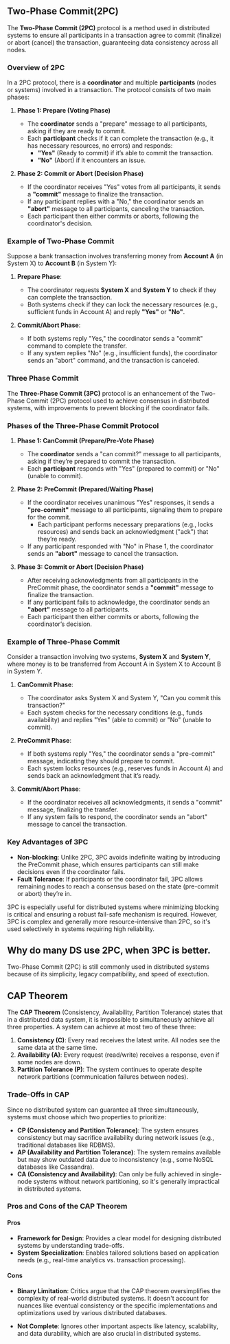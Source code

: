 ## Two-Phase Commit(2PC)

The **Two-Phase Commit (2PC)** protocol is a method used in distributed systems to ensure all participants in a transaction agree to commit (finalize) or abort (cancel) the transaction, guaranteeing data consistency across all nodes.

### Overview of 2PC

In a 2PC protocol, there is a **coordinator** and multiple **participants** (nodes or systems) involved in a transaction. The protocol consists of two main phases:

1. **Phase 1: Prepare (Voting Phase)**

   - The **coordinator** sends a "prepare" message to all participants, asking if they are ready to commit.
   - Each **participant** checks if it can complete the transaction (e.g., it has necessary resources, no errors) and responds:
     - **"Yes"** (Ready to commit) if it’s able to commit the transaction.
     - **"No"** (Abort) if it encounters an issue.

2. **Phase 2: Commit or Abort (Decision Phase)**
   - If the coordinator receives "Yes" votes from all participants, it sends a **"commit"** message to finalize the transaction.
   - If any participant replies with a "No," the coordinator sends an **"abort"** message to all participants, canceling the transaction.
   - Each participant then either commits or aborts, following the coordinator's decision.

### Example of Two-Phase Commit

Suppose a bank transaction involves transferring money from **Account A** (in System X) to **Account B** (in System Y):

1. **Prepare Phase**:

   - The coordinator requests **System X** and **System Y** to check if they can complete the transaction.
   - Both systems check if they can lock the necessary resources (e.g., sufficient funds in Account A) and reply **"Yes"** or **"No"**.

2. **Commit/Abort Phase**:
   - If both systems reply "Yes," the coordinator sends a "commit" command to complete the transfer.
   - If any system replies "No" (e.g., insufficient funds), the coordinator sends an "abort" command, and the transaction is canceled.

### Three Phase Commit

The **Three-Phase Commit (3PC)** protocol is an enhancement of the Two-Phase Commit (2PC) protocol used to achieve consensus in distributed systems, with improvements to prevent blocking if the coordinator fails.

### Phases of the Three-Phase Commit Protocol

1. **Phase 1: CanCommit (Prepare/Pre-Vote Phase)**

   - The **coordinator** sends a "can commit?" message to all participants, asking if they’re prepared to commit the transaction.
   - Each **participant** responds with "Yes" (prepared to commit) or "No" (unable to commit).

2. **Phase 2: PreCommit (Prepared/Waiting Phase)**

   - If the coordinator receives unanimous "Yes" responses, it sends a **"pre-commit"** message to all participants, signaling them to prepare for the commit.
     - Each participant performs necessary preparations (e.g., locks resources) and sends back an acknowledgment ("ack") that they’re ready.
   - If any participant responded with "No" in Phase 1, the coordinator sends an **"abort"** message to cancel the transaction.

3. **Phase 3: Commit or Abort (Decision Phase)**
   - After receiving acknowledgments from all participants in the PreCommit phase, the coordinator sends a **"commit"** message to finalize the transaction.
   - If any participant fails to acknowledge, the coordinator sends an **"abort"** message to all participants.
   - Each participant then either commits or aborts, following the coordinator’s decision.

### Example of Three-Phase Commit

Consider a transaction involving two systems, **System X** and **System Y**, where money is to be transferred from Account A in System X to Account B in System Y.

1. **CanCommit Phase**:

   - The coordinator asks System X and System Y, "Can you commit this transaction?"
   - Each system checks for the necessary conditions (e.g., funds availability) and replies "Yes" (able to commit) or "No" (unable to commit).

2. **PreCommit Phase**:

   - If both systems reply "Yes," the coordinator sends a "pre-commit" message, indicating they should prepare to commit.
   - Each system locks resources (e.g., reserves funds in Account A) and sends back an acknowledgment that it’s ready.

3. **Commit/Abort Phase**:
   - If the coordinator receives all acknowledgments, it sends a "commit" message, finalizing the transfer.
   - If any system fails to respond, the coordinator sends an "abort" message to cancel the transaction.

### Key Advantages of 3PC

- **Non-blocking**: Unlike 2PC, 3PC avoids indefinite waiting by introducing the PreCommit phase, which ensures participants can still make decisions even if the coordinator fails.
- **Fault Tolerance**: If participants or the coordinator fail, 3PC allows remaining nodes to reach a consensus based on the state (pre-commit or abort) they’re in.

3PC is especially useful for distributed systems where minimizing blocking is critical and ensuring a robust fail-safe mechanism is required. However, 3PC is complex and generally more resource-intensive than 2PC, so it's used selectively in systems requiring high reliability.

## Why do many DS use 2PC, when 3PC is better.

Two-Phase Commit (2PC) is still commonly used in distributed systems because of
its simplicity, legacy compatibility, and speed of exectution.

## CAP Theorem

The **CAP Theorem** (Consistency, Availability, Partition Tolerance) states that in a distributed data system, it is impossible to simultaneously achieve all three properties. A system can achieve at most two of these three:

1. **Consistency (C)**: Every read receives the latest write. All nodes see the same data at the same time.
2. **Availability (A)**: Every request (read/write) receives a response, even if some nodes are down.
3. **Partition Tolerance (P)**: The system continues to operate despite network partitions (communication failures between nodes).

### Trade-Offs in CAP

Since no distributed system can guarantee all three simultaneously, systems must choose which two properties to prioritize:

- **CP (Consistency and Partition Tolerance)**: The system ensures consistency but may sacrifice availability during network issues (e.g., traditional databases like RDBMS).
- **AP (Availability and Partition Tolerance)**: The system remains available but may show outdated data due to inconsistency (e.g., some NoSQL databases like Cassandra).
- **CA (Consistency and Availability)**: Can only be fully achieved in single-node systems without network partitioning, so it's generally impractical in distributed systems.

### Pros and Cons of the CAP Theorem

#### Pros

- **Framework for Design**: Provides a clear model for designing distributed systems by understanding trade-offs.
- **System Specialization**: Enables tailored solutions based on application needs (e.g., real-time analytics vs. transaction processing).

#### Cons

- **Binary Limitation**: Critics argue that the CAP theorem oversimplifies the complexity
  of real-world distributed systems. It doesn't account for nuances like eventual
  consistency or the specific implementations and optimizations used by various
  distributed databases.

- **Not Complete**: Ignores other important aspects like latency, scalability, and data durability, which are also crucial in distributed systems.
